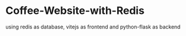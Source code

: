 # Coffee-Website-with-Redis
using redis as database, vitejs as frontend and python-flask as backend
